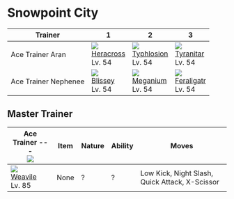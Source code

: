 # Snowpoint City

Trainer              | 1                                    | 2                                    | 3
---                  | ---                                  | ---                                  | ---
Ace Trainer Aran     | ![][214]<br> [Heracross]<br> Lv. 54  | ![][157]<br> [Typhlosion]<br> Lv. 54 | ![][248]<br> [Tyranitar]<br> Lv. 54
Ace Trainer Nephenee | ![][242]<br> [Blissey]<br> Lv. 54    | ![][154]<br> [Meganium]<br> Lv. 54   | ![][160]<br> [Feraligatr]<br> Lv. 54

## Master Trainer

Ace Trainer ---<br>![][ace_f]      | Item | Nature | Ability | Moves
---                                | ---  |    --- | ---     | ---
![][461]<br> [Weavile]<br> Lv. 85  | None |      ? |       ? | Low Kick, Night Slash, Quick Attack, X-Scissor

[Meganium]: ../../pokemon_changes/154/
[Typhlosion]: ../../pokemon_changes/157/
[Feraligatr]: ../../pokemon_changes/160/
[Heracross]: ../../pokemon_changes/214/
[Blissey]: ../../pokemon_changes/242/
[Tyranitar]: ../../pokemon_changes/248/
[Weavile]: ../../pokemon_changes/461/
[154]: ../img/pokemon/154.png
[157]: ../img/pokemon/157.png
[160]: ../img/pokemon/160.png
[214]: ../img/pokemon/214.png
[242]: ../img/pokemon/242.png
[248]: ../img/pokemon/248.png
[461]: ../img/pokemon/461.png
[ace_f]: ../img/trainer/ace_f.png
